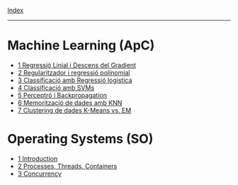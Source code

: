 [Index](./index.md)

---

# Machine Learning (ApC)
- [1 Regressió Linial i Descens del Gradient](./ApC/1.md)
- [2 Regularitzador i regressió polinomial]()
- [3 Classificació amb Regressió logística]()
- [4 Classificació amb SVMs]()
- [5 Perceptró i Backpropagation]()
- [6 Memorització de dades amb KNN]()
- [7 Clustering de dades K-Means vs. EM]()

# Operating Systems (SO)

- [1 Introduction](./SO/1.md)
- [2 Processes, Threads, Containers](./SO/2.md)
- [3 Concurrency](./SO/3.md)
